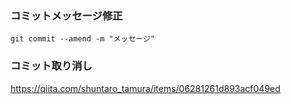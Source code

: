### コミットメッセージ修正

```
git commit --amend -m "メッセージ"
```

### コミット取り消し

https://qiita.com/shuntaro_tamura/items/06281261d893acf049ed
